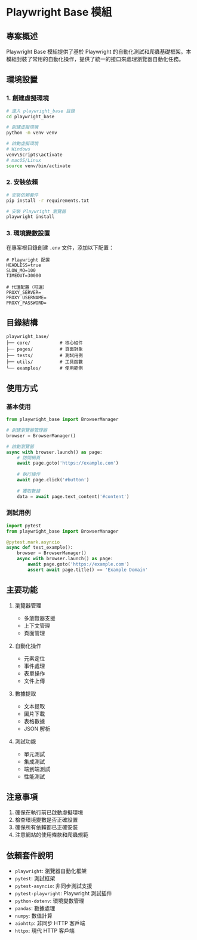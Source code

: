 # Playwright Base 模組

## 專案概述

Playwright Base 模組提供了基於 Playwright 的自動化測試和爬蟲基礎框架。本模組封裝了常用的自動化操作，提供了統一的接口來處理瀏覽器自動化任務。

## 環境設置

### 1. 創建虛擬環境

```bash
# 進入 playwright_base 目錄
cd playwright_base

# 創建虛擬環境
python -m venv venv

# 啟動虛擬環境
# Windows
venv\Scripts\activate
# macOS/Linux
source venv/bin/activate
```

### 2. 安裝依賴

```bash
# 安裝依賴套件
pip install -r requirements.txt

# 安裝 Playwright 瀏覽器
playwright install
```

### 3. 環境變數設置

在專案根目錄創建 `.env` 文件，添加以下配置：

```env
# Playwright 配置
HEADLESS=true
SLOW_MO=100
TIMEOUT=30000

# 代理配置（可選）
PROXY_SERVER=
PROXY_USERNAME=
PROXY_PASSWORD=
```

## 目錄結構

```
playwright_base/
├── core/           # 核心組件
├── pages/          # 頁面對象
├── tests/          # 測試用例
├── utils/          # 工具函數
└── examples/       # 使用範例
```

## 使用方式

### 基本使用

```python
from playwright_base import BrowserManager

# 創建瀏覽器管理器
browser = BrowserManager()

# 啟動瀏覽器
async with browser.launch() as page:
    # 訪問網頁
    await page.goto('https://example.com')
    
    # 執行操作
    await page.click('#button')
    
    # 獲取數據
    data = await page.text_content('#content')
```

### 測試用例

```python
import pytest
from playwright_base import BrowserManager

@pytest.mark.asyncio
async def test_example():
    browser = BrowserManager()
    async with browser.launch() as page:
        await page.goto('https://example.com')
        assert await page.title() == 'Example Domain'
```

## 主要功能

1. 瀏覽器管理
   - 多瀏覽器支援
   - 上下文管理
   - 頁面管理

2. 自動化操作
   - 元素定位
   - 事件處理
   - 表單操作
   - 文件上傳

3. 數據提取
   - 文本提取
   - 圖片下載
   - 表格數據
   - JSON 解析

4. 測試功能
   - 單元測試
   - 集成測試
   - 端到端測試
   - 性能測試

## 注意事項

1. 確保在執行前已啟動虛擬環境
2. 檢查環境變數是否正確設置
3. 確保所有依賴都已正確安裝
4. 注意網站的使用條款和爬蟲規範

## 依賴套件說明

- `playwright`: 瀏覽器自動化框架
- `pytest`: 測試框架
- `pytest-asyncio`: 非同步測試支援
- `pytest-playwright`: Playwright 測試插件
- `python-dotenv`: 環境變數管理
- `pandas`: 數據處理
- `numpy`: 數值計算
- `aiohttp`: 非同步 HTTP 客戶端
- `httpx`: 現代 HTTP 客戶端